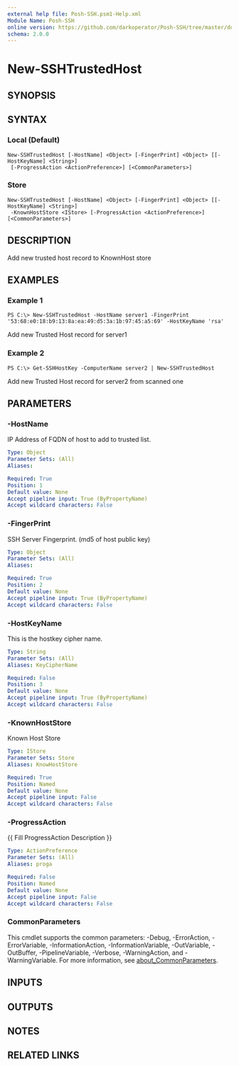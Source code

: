 ```yaml
---
external help file: Posh-SSH.psm1-Help.xml
Module Name: Posh-SSH
online version: https://github.com/darkoperator/Posh-SSH/tree/master/docs
schema: 2.0.0
---
```


# New-SSHTrustedHost

## SYNOPSIS

## SYNTAX

### Local (Default)
```
New-SSHTrustedHost [-HostName] <Object> [-FingerPrint] <Object> [[-HostKeyName] <String>]
 [-ProgressAction <ActionPreference>] [<CommonParameters>]
```

### Store
```
New-SSHTrustedHost [-HostName] <Object> [-FingerPrint] <Object> [[-HostKeyName] <String>]
 -KnownHostStore <IStore> [-ProgressAction <ActionPreference>] [<CommonParameters>]
```

## DESCRIPTION
Add new trusted host record to KnownHost store

## EXAMPLES

### Example 1
```
PS C:\> New-SSHTrustedHost -HostName server1 -FingerPrint '53:68:e0:18:b9:13:8a:ea:49:d5:3a:1b:97:45:a5:69' -HostKeyName 'rsa'
```

Add new Trusted Host record for server1

### Example 2
```
PS C:\> Get-SSHHostKey -ComputerName server2 | New-SSHTrustedHost
```

Add new Trusted Host record for server2 from scanned one

## PARAMETERS

### -HostName
IP Address of FQDN of host to add to trusted list.

```yaml
Type: Object
Parameter Sets: (All)
Aliases:

Required: True
Position: 1
Default value: None
Accept pipeline input: True (ByPropertyName)
Accept wildcard characters: False
```

### -FingerPrint
SSH Server Fingerprint.
(md5 of host public key)

```yaml
Type: Object
Parameter Sets: (All)
Aliases:

Required: True
Position: 2
Default value: None
Accept pipeline input: True (ByPropertyName)
Accept wildcard characters: False
```

### -HostKeyName
This is the hostkey cipher name.

```yaml
Type: String
Parameter Sets: (All)
Aliases: KeyCipherName

Required: False
Position: 3
Default value: None
Accept pipeline input: True (ByPropertyName)
Accept wildcard characters: False
```

### -KnownHostStore
Known Host Store

```yaml
Type: IStore
Parameter Sets: Store
Aliases: KnowHostStore

Required: True
Position: Named
Default value: None
Accept pipeline input: False
Accept wildcard characters: False
```

### -ProgressAction
{{ Fill ProgressAction Description }}

```yaml
Type: ActionPreference
Parameter Sets: (All)
Aliases: proga

Required: False
Position: Named
Default value: None
Accept pipeline input: False
Accept wildcard characters: False
```

### CommonParameters
This cmdlet supports the common parameters: -Debug, -ErrorAction, -ErrorVariable, -InformationAction, -InformationVariable, -OutVariable, -OutBuffer, -PipelineVariable, -Verbose, -WarningAction, and -WarningVariable. For more information, see [about_CommonParameters](http://go.microsoft.com/fwlink/?LinkID=113216).

## INPUTS

## OUTPUTS

## NOTES

## RELATED LINKS
